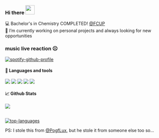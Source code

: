 ### Hi there <img src="https://raw.githubusercontent.com/MartinHeinz/MartinHeinz/master/wave.gif" width="30px">

<!--- Brief description ---> 
:computer: Bachelor's in Chemistry COMPLETED! [@FCUP](https://sigarra.up.pt/fcup/pt/web_page.inicial) <br />
:telescope: I’m currently working on personal projects and always looking for new opportunities <br />

### music live reaction ☹️
[![spotify-github-profile](https://spotify-github-profile.vercel.app/api/view?uid=21a2gxkx7aqpzvqcii5b5lj6y&cover_image=true&theme=novatorem&bar_color=53b14f&bar_color_cover=false)](https://spotify-github-profile.vercel.app/api/view?uid=21a2gxkx7aqpzvqcii5b5lj6y&redirect=true)

#### 🔧 Languages and tools 

<p>
  
  <!--- OS ---> 
  <img src="https://img.shields.io/badge/OS-Linux-informational?style=flat&logo=Linux&logoColor=white&color=2bbc8a">
  
  <!--- Tools --->   
  <img src="https://img.shields.io/badge/Tools-Git-informational?style=flat&logo=Git&logoColor=white&color=2bbc8a">
  
  <!--- Editors --->
  <img src="https://img.shields.io/badge/Editor-Visual%20Studio%20Code-informational?style=flat&logo=visual-studio-code&logoColor=white&color=2bbc8a">
  
  <!--- Programming languages ---> 
  <img src="https://img.shields.io/badge/Code-Python-informational?style=flat&logo=Python&logoColor=white&color=2bbc8a">
  <img src="https://badges.frapsoft.com/typescript/code/typescript.svg?v=101">
</p>

#### 📈 Github Stats

<div>
  <img align="center" src="https://github-readme-stats.vercel.app/api?username=LucasEspargueta&count_private=true&theme=dark&show_icons=true&hide_border=true" />
</div>

<br>

[![top-languages](https://github-readme-stats.vercel.app/api/top-langs/?username=LucasEspargueta&layout=compact&langs_count=8&theme=dark)](https://github.com/LucasEspargueta/LucasEspargueta)

PS: I stole this from [@PogfLux](https://github.com/PogfLux), but he stole it from someone else too so...
